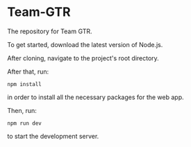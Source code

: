 # Team-GTR
The repository for Team GTR.

To get started, download the latest version of Node.js.

After cloning, navigate to the project's root directory.

After that, run: 

```
npm install
```
in order to install all the necessary packages for the web app.

Then, run:

```
npm run dev
```
to start the development server.
